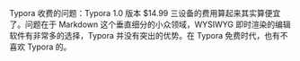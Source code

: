 Typora 收费的问题：Typora 1.0 版本 $14.99 三设备的费用算起来其实算便宜了。问题在于 Markdown 这个垂直细分的小众领域，WYSIWYG 即时渲染的编辑软件有非常多的选择，Typora 并没有突出的优势。在 Typora 免费时代，也有不喜欢 Typora 的。